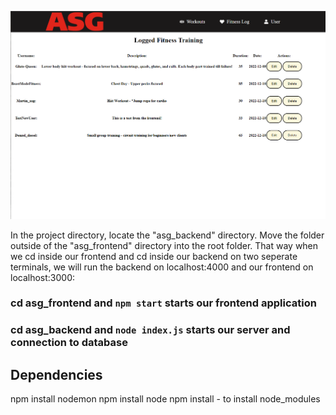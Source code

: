 ![home screen](public/viewWorkout.png)


In the project directory, locate the "asg_backend" directory. Move the folder outside of the "asg_frontend" directory into the root folder. That way when we cd inside our frontend and cd inside our backend on two seperate terminals, we will run the backend on localhost:4000 and our frontend on localhost:3000:

### cd asg_frontend and `npm start` starts our frontend application
### cd asg_backend and `node index.js` starts our server and connection to database 


## Dependencies
npm install nodemon
npm install node
npm install - to install node_modules

